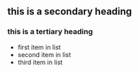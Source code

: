 ## this is a secondary heading
### this is a tertiary heading
* first item in list
* second item in list
* third item in list